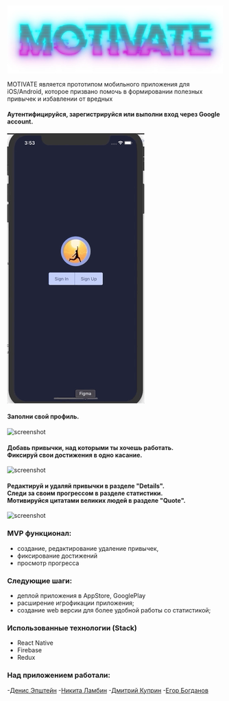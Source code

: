![screenshot](readme-assets/logo.jpg)

MOTIVATE является прототипом мобильного приложения для iOS/Android, которое призвано помочь в формировании полезных привычек и избавлении от вредных

#### Аутентифицируйся, зарегистрируйся или выполни вход через Google account.

![screenshot](readme-assets/Auth.gif)

#### Заполни свой профиль.

![screenshot](readme-assets/Profile.gif)

#### Добавь привычки, над которыми ты хочешь работать. <br/>Фиксируй свои достижения в одно касание.

![screenshot](readme-assets/Habits.gif)

#### Редактируй и удаляй привычки в разделе "Details". <br/>Следи за своим прогрессом в разделе статистики. <br/>Мотивируйся цитатами великих людей в разделе "Quote".

![screenshot](readme-assets/Stat.gif)

### MVP функционал:

* создание, редактирование удаление привычек,
* фиксирование достижений
* просмотр прогресса

### Следующие шаги:

* деплой приложения в AppStore, GooglePlay
* расширение игрофикации приложения;
* создание web версии для более удобной работы со статистикой;

### Использованные технологии (Stack)
* React Native
* Firebase
* Redux

### Над приложением работали:

-[Денис Эпштейн](https://github.com/DenisEps)
-[Никита Ламбин](https://github.com/LamNik324)
-[Дмитрий Куприн](https://github.com/Dmitry-Kuprin)
-[Егор Богданов](https://github.com/YegorBogdanov)